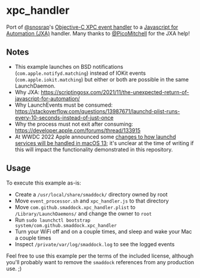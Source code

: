 # xpc_handler

Port of [@snosrap](https://github.com/snosrap)'s [Objective-C XPC event handler](https://github.com/snosrap/xpc_set_event_stream_handler) to a [Javascript for Automation (JXA)](https://developer.apple.com/library/archive/releasenotes/InterapplicationCommunication/RN-JavaScriptForAutomation/Articles/Introduction.html) handler. Many thanks to [@PicoMitchell](https://github.com/PicoMitchell) for the JXA help!

## Notes

- This example launches on BSD notifications (`com.apple.notifyd.matching`) instead of IOKit events (`com.apple.iokit.matching`) but either or both are possible in the same LaunchDaemon.
- Why JXA: https://scriptingosx.com/2021/11/the-unexpected-return-of-javascript-for-automation/
- Why LaunchEvents must be consumed: https://stackoverflow.com/questions/13987671/launchd-plist-runs-every-10-seconds-instead-of-just-once
- Why the process must not exit after consuming: https://developer.apple.com/forums/thread/133915
- At WWDC 2022 Apple announced some [changes to how launchd services will be handled in macOS 13](https://developer.apple.com/documentation/servicemanagement/updating_helper_executables_from_earlier_versions_of_macos); it's unclear at the time of writing if this will impact the functionality demonstrated in this repository.

## Usage

To execute this example as-is:

- Create a `/usr/local/share/smaddock/` directory owned by root
- Move `event_processor.sh` and `xpc_handler.js` to that directory
- Move `com.github.smaddock.xpc_handler.plist` to `/Library/LaunchDaemons/` and change the owner to `root`
- Run `sudo launchctl bootstrap system/com.github.smaddock.xpc_handler`
- Turn your WiFi off and on a couple times, and sleep and wake your Mac a couple times
- Inspect `/private/var/log/smaddock.log` to see the logged events

Feel free to use this example per the terms of the included license, although you'll probably want to remove the `smaddock` references from any production use. ;)
